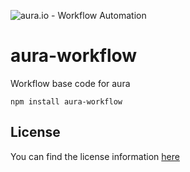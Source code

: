 ![aura.io - Workflow Automation](https://user-images.githubusercontent.com/65276001/173571060-9f2f6d7b-bac0-43b6-bdb2-001da9694058.png)

# aura-workflow

Workflow base code for aura

```
npm install aura-workflow
```

## License

You can find the license information [here](https://github.com/aura-ioaurara/blob/master/README.md#license)
